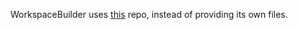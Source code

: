 WorkspaceBuilder uses [this](https://github.com/electron/electron-quick-start) repo, instead of providing its own files.
